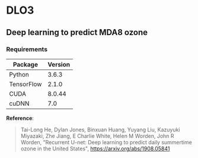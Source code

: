 # DLO3 #
## Deep learning to predict MDA8 ozone ##

### Requirements ###
Package     | Version
---------   | -----------
Python      | 3.6.3
TensorFlow  | 2.1.0
CUDA        | 8.0.44
cuDNN       |7.0


**Reference**:  
> Tai-Long He, Dylan Jones, Binxuan Huang, Yuyang Liu, Kazuyuki Miyazaki, Zhe Jiang, E Charlie White, Helen M Worden, John R Worden, "Recurrent U-net: Deep learning to predict daily summertime ozone in the United States", https://arxiv.org/abs/1908.05841
